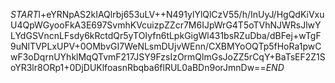 $START$l+eYRNpAS2kIAQlrbj653uLV++N491ylYlQlCzV55/h/InUyJ/HgQdKiVxuU4QpWGyooFkA3E697SvmhKVcuizpZZcr7M6IJpWrG4T5oTVhNJWRsJlwYLYdGSVncnLFsdy6kRctdQr5yTOIyfn6tLpkGigWl431bsRZuDba/dBFej+wTgF9uNlTVPLxUPV+0OMbvGI7WeNLsmDUjvWEnn/CXBMYoOQTp5fHoRa1pwCwF3oDqrnUYhklMqQTvmF217JSY9FzsIzOrmQlmGsJoZZ5rCqY+BaTsEF2Z1SoYR3lr8ORp1+0DjDUKlfoasnRbqba6flRUL0aBDn9orJmnDw==$END$